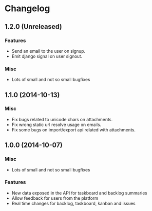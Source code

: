 # Changelog #

## 1.2.0 (Unreleased)

### Features
- Send an email to the user on signup.
- Emit django signal on user signout.

### Misc
- Lots of small and not so small bugfixes

## 1.1.0 (2014-10-13)

### Misc
- Fix bugs related to unicode chars on attachments.
- Fix wrong static url resolve usage on emails.
- Fix some bugs on import/export api related with attachments.

## 1.0.0 (2014-10-07)

### Misc
- Lots of small and not so small bugfixes

### Features
- New data exposed in the API for taskboard and backlog summaries
- Allow feedback for users from the platform
- Real time changes for backlog, taskboard, kanban and issues
